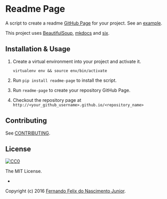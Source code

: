 # Readme Page

A script to create a readme [GitHub Page](https://help.github.com/articles/creating-project-pages-manually) for your project. See an [example](http://fernandojunior.github.io/readme-page).

This project uses [BeautifulSoup](http://www.crummy.com/software/BeautifulSoup/), [mkdocs](http://mkdocs.github.io/mkdocs-bootstrap/) and [six](https://pythonhosted.org/six/).


## Installation & Usage

1. Create a virtual environment into your project and activate it.

    `virtualenv env && source env/bin/activate`

2. Run `pip install readme-page` to install the script.

3. Run `readme-page` to create your repository GitHub Page.

4. Checkout the repository page at `http://<your_github_username>.github.io/<repository_name>`

## Contributing

See [CONTRIBUTING](https://github.com/fernandojunior/readme-page/CONTRIBUTING.md).

## License

[![CC0](https://i.creativecommons.org/l/by-nc-sa/4.0/88x31.png)](https://creativecommons.org/licenses/by-nc-sa/4.0/)

The MIT License.

-

Copyright (c) 2016 [Fernando Felix do Nascimento Junior](https://github.com/fernandojunior/).
